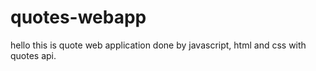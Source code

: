 # quotes-webapp
hello this is quote web application done by javascript, html and css with quotes api.
